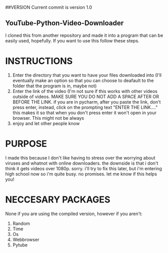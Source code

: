 ##VERSION 
Current commit is version 1.0
## YouTube-Python-Video-Downloader
I cloned this from another repository and made it into a program that can be easily used, hopefully.
If you want to use this follow these steps.
# INSTRUCTIONS
1. Enter the directory that you want to have your files downloaded into (I'll eventually make an option so that you can choose to deafault to the folder that the program is in, maybe not)
2. Enter the link of the video (I'm not sure if this works with other videos outside of videos. MAKE SURE YOU DO NOT ADD A SPACE AFTER OR BEFORE THE LINK. if you are in pycharm, after you paste the link, don't press enter, instead, click on the prompting text "ENTER THE LINK...." this makes it so that when you don't press enter it won't open in your browser. This might not be always
3. enjoy and let other people know

# PURPOSE
I made this because I don't like having to stress over the worrying about viruses and whatnot with online downloaders. 
the downside is that i don't think it gets videos over 1080p. sorry. i'll try to fix this later, but i'm entering high school now so i'm quite busy. no promises. let me know if this helps you!

# NECCESARY PACKAGES
None if you are using the compiled version, however if you aren't:
1. Random
2. Time
3. Os
5. Webbrowser
6. Pytube
